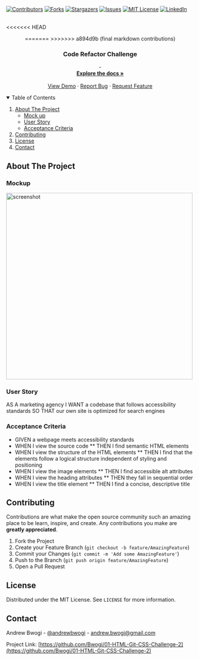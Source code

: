 [![Contributors][contributors-shield]][contributors-url]
[![Forks][forks-shield]][forks-url]
[![Stargazers][stars-shield]][stars-url]
[![Issues][issues-shield]][issues-url]
[![MIT License][license-shield]][license-url]
[![LinkedIn][linkedin-shield]][linkedin-url]



<!-- PROJECT LOGO -->
<br />
<<<<<<< HEAD
<p align="center">
  <a href="https://github.com/Bwogi/01-HTML-Git-CSS-Challenge-2">
    <!-- <img src="images/logo.png" alt="Logo" width="80" height="80"> -->
  </a>
=======
<!-- <p align="center">
  <a href="#">
    <img src="images/logo.png" alt="Logo" width="80" height="80">
  </a> -->
>>>>>>> a894d9b (final markdown contributions)

  <h3 align="center">Code Refactor Challenge</h3>

  <p align="center">
    -
    <br />
    <a href="https://github.com/Bwogi/01-HTML-Git-CSS-Challenge-2"><strong>Explore the docs »</strong></a>
    <br />
    <br />
    <a href="https://bwogi.github.io/01-HTML-Git-CSS-Challenge-2/">View Demo</a>
    ·
    <a href="https://bwogi.github.io/01-HTML-Git-CSS-Challenge-2/issues">Report Bug</a>
    ·
    <a href="https://bwogi.github.io/01-HTML-Git-CSS-Challenge-2/issues">Request Feature</a>
  </p>
</p>



<!-- TABLE OF CONTENTS -->
<details open="open">
  <summary>Table of Contents</summary>
  <ol>
    <li>
      <a href="#about-the-project">About The Project</a>
      <ul>
        <li><a href="#mockup">Mock up</a></li>
        <li><a href="#user-story">User Story</a></li>
        <li><a href="#acceptance-criteria">Acceptance Criteria</a></li>
      </ul>
    </li>
    <li><a href="#contributing">Contributing</a></li>
    <li><a href="#license">License</a></li>
    <li><a href="#contact">Contact</a></li>
  </ol>
</details>



<!-- ABOUT THE PROJECT -->
## About The Project

### Mockup

<img src="./assets/images/challenge_2_snapshot.png" alt="screenshot" width="500" >


### User Story
AS A marketing agency
I WANT a codebase that follows accessibility standards
SO THAT our own site is optimized for search engines

### Acceptance Criteria
* GIVEN a webpage meets accessibility standards
* WHEN I view the source code
** THEN I find semantic HTML elements
* WHEN I view the structure of the HTML elements
** THEN I find that the elements follow a logical structure independent of styling and positioning
* WHEN I view the image elements
** THEN I find accessible alt attributes
* WHEN I view the heading attributes
** THEN they fall in sequential order
* WHEN I view the title element
** THEN I find a concise, descriptive title

<!-- CONTRIBUTING -->
## Contributing

Contributions are what make the open source community such an amazing place to be learn, inspire, and create. Any contributions you make are **greatly appreciated**.

1. Fork the Project
2. Create your Feature Branch (`git checkout -b feature/AmazingFeature`)
3. Commit your Changes (`git commit -m 'Add some AmazingFeature'`)
4. Push to the Branch (`git push origin feature/AmazingFeature`)
5. Open a Pull Request



<!-- LICENSE -->
## License

Distributed under the MIT License. See `LICENSE` for more information.



<!-- CONTACT -->
## Contact

Andrew Bwogi - [@andrewbwogi](https://twitter.com/andrewbwogi) - andrew.bwogi@gmail.com

Project Link: [https://github.com/Bwogi/01-HTML-Git-CSS-Challenge-2](https://github.com/Bwogi/01-HTML-Git-CSS-Challenge-2)



<!-- MARKDOWN LINKS & IMAGES -->
<!-- https://www.markdownguide.org/basic-syntax/#reference-style-links -->
[contributors-shield]: https://img.shields.io/github/contributors/othneildrew/Best-README-Template.svg?style=for-the-badge
[contributors-url]: https://github.com/Bwogi/01-HTML-Git-CSS-Challenge-2/graphs/contributors
[forks-shield]: https://img.shields.io/github/forks/othneildrew/Best-README-Template.svg?style=for-the-badge
[forks-url]: https://github.com/Bwogi/01-HTML-Git-CSS-Challenge-2/network/members
[stars-shield]: https://img.shields.io/github/stars/othneildrew/Best-README-Template.svg?style=for-the-badge
[stars-url]: https://github.com/Bwogi/01-HTML-Git-CSS-Challenge-2/stargazers
[issues-shield]: https://img.shields.io/github/issues/othneildrew/Best-README-Template.svg?style=for-the-badge
[issues-url]: https://github.com/Bwogi/01-HTML-Git-CSS-Challenge-2/issues
[license-shield]: https://img.shields.io/github/license/othneildrew/Best-README-Template.svg?style=for-the-badge
[license-url]: https://github.com/Bwogi/01-HTML-Git-CSS-Challenge-2/blob/main/LICENSE.txt
[linkedin-shield]: https://img.shields.io/badge/-LinkedIn-black.svg?style=for-the-badge&logo=linkedin&colorB=555
[linkedin-url]: https://www.linkedin.com/in/andrew-bwogi-6796bb5/

